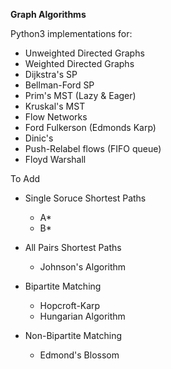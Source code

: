 **Graph Algorithms**

Python3 implementations for:
* Unweighted Directed Graphs
* Weighted Directed Graphs
* Dijkstra's SP
* Bellman-Ford SP
* Prim's MST (Lazy & Eager)
* Kruskal's MST
* Flow Networks
* Ford Fulkerson (Edmonds Karp)
* Dinic's
* Push-Relabel flows (FIFO queue)
* Floyd Warshall

To Add
* Single Soruce Shortest Paths
  - A*
  - B*

* All Pairs Shortest Paths
  - Johnson's Algorithm

* Bipartite Matching
  - Hopcroft-Karp
  - Hungarian Algorithm

* Non-Bipartite Matching
  - Edmond's Blossom 